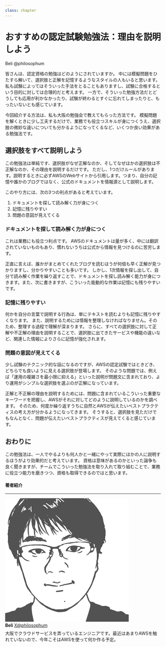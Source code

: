 ```yaml
---
class: chapter
---
```


# おすすめの認定試験勉強法：理由を説明しよう

<div class="flush-right">Beli @philosophum</div>


皆さんは、認定資格の勉強はどのようにされていますか。
中には模擬問題をひたすら解いて、選択肢と正解を記憶するようなスタイルの人もいると思います。
私も試験によってはそういった手法をとることもありますし、試験に合格するという目的に対しては合理的だと考えます。
一方で、そういった勉強方法だとどうしても応用が利かなかったり、試験が終わるとすぐに忘れてしまったりと、もったいないとも感じています。

今回紹介する方法は、私も大阪の勉強会で教えてもらった方法です。
模擬問題を解くときに少し工夫するだけで、業務でも役立つスキルが身につくうえ、選択肢の微妙な違いについても分かるようになってくるなど、いくつか良い効果がある勉強法です。

## 選択肢をすべて説明しよう

この勉強法は単純です、選択肢がなぜ正解なのか、そしてなぜほかの選択肢は不正解なのか、その理由を説明するだけです。
ただし、1つだけルールがあります。説明するときに必ずAWSのWebサイトから引用します。つまり、自分の記憶や誰かのブログではなく、公式のドキュメントを情報源として説明します。

このやり方には、次の3つの利点があると考えています。

1. ドキュメントを探して読み解く力が身につく
2. 記憶に残りやすい
3. 問題の意図が見えてくる

### ドキュメントを探して読み解く力が身につく

これは業務にも役立つ利点です。
AWSのドキュメントは量が多く、中には翻訳されていないものもあり、慣れないうちは公式から情報を見つけるのに苦労します。

正直に言えば、誰かがまとめてくれたブログを読むほうが何倍も早く正解が見つかりますし、分かりやすいことも多いです。
しかし、1次情報を探し出して、自分で読み解く作業を繰り返すことで、ドキュメントを探し読み解く能力が身につきます。また、次に書きますが、こういった能動的な作業は記憶にも残りやすいです。

### 記憶に残りやすい

何かを自分の言葉で説明する行為は、単にテキストを読むよりも記憶に残りやすくなります。
また、説明するためには情報を整理しなければなりません。そのため、整理する過程で理解が深まります。
さらに、すべての選択肢に対して正解や不正解の理由を説明することで、選択肢に出てきたサービスや機能の違いなど、関連した情報によりさらに記憶が強化されます。

### 問題の意図が見えてくる

少し試験のテクニック的な話になるのですが、AWSの認定試験ではときどき、どちらでも良いように見える選択肢が登場します。
そのような問題では、例えば「運用の複雑さを最小限に抑える」といった説明が問題文に含まれており、より運用がシンプルな選択肢を選ぶのが正解になっています。

正解と不正解の理由を説明するためには、問題に含まれているこういった重要なキーワードを把握し、AWSがそれに対してどのように説明しているのかを調べます。
そのため、何度か繰り返すうちに自然とAWSが伝えたいベストプラクティスの考え方が分かるようになってきます。
そうすると、選択肢を見ただけでもなんとなく、問題が伝えたいベストプラクティスが見えてくると感じています。

## おわりに

この勉強法は、一人でやるよりも何人かと一緒にやって実際にほかの人に説明するほうがより効果的だと考えています。
資格は意味があるのかといった論争も良く聞きますが、チームでこういった勉強法を取り入れて取り組むことで、業務に役立つ能力を磨きつつ、資格も取得できるのではと思います。

#### 著者紹介


---

<div class="author-profile">
    <img src="images/beli.png">
    <div>
        <div>
            <b>Beli</b>
            <a href="https://x.com/philosophum">X@philosophum</a>
        </div>
    </div>
</div>
<p style="margin-top: 0.5em; margin-bottom: 2em;">
大阪でクラウドサービスを弄っているエンジニアです。最近はあまりAWSを触れていないので、今年こそはAWSを使って何か作る予定。
</p>
